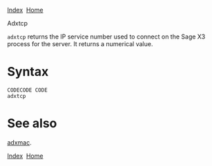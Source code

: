 [Index](index.html)  [Home](getting-started_home.html)

Adxtcp

`adxtcp` returns the IP service number used to connect on the Sage X3 process for the server. It returns a numerical value.

# Syntax

```
CODECODE CODE 
adxtcp
```

# See also

[adxmac](4gl_adxmac.html).

  

[Index](index.html)  [Home](getting-started_home.html)